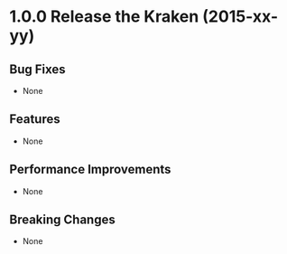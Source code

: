 # 1.0.0 Release the Kraken (2015-xx-yy)

## Bug Fixes
- None

## Features
- None

## Performance Improvements
- None

## Breaking Changes
- None
